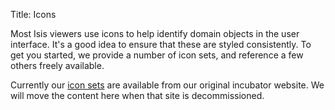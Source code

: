 Title: Icons

Most Isis viewers use icons to help identify domain objects in the user interface.  It's a good idea to ensure that these are styled consistently.  To get you started, we provide a number of icon sets, and reference a few others freely available.

Currently our [icon sets](http://incubator.apache.org/isis/icons.html) are available from our original incubator website.   We will move the content here when that site is decommissioned.


<!--
## Third Party Icon Sets

You might also want to explore these additional icon sets.  We believe they can be used freely in your applications, but please do double check their licensing first:

* 
-->